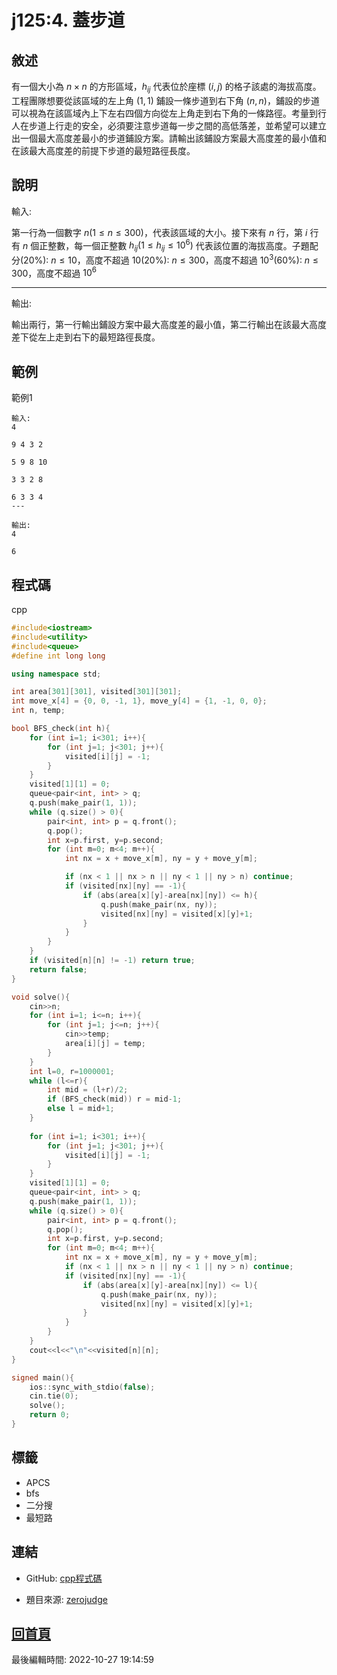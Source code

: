 # j125:4. 蓋步道

## 敘述

有一個大小為 $n \times n$ 的方形區域，$h_{ij}$ 代表位於座標 $(i, j)$ 的格子該處的海拔高度。工程團隊想要從該區域的左上角 $(1, 1)$ 鋪設一條步道到右下角 $(n, n)$，鋪設的步道可以視為在該區域內上下左右四個方向從左上角走到右下角的一條路徑。考量到行人在步道上行走的安全，必須要注意步道每一步之間的高低落差，並希望可以建立出一個最大高度差最小的步道鋪設方案。請輸出該鋪設方案最大高度差的最小值和在該最大高度差的前提下步道的最短路徑長度。 


## 說明

輸入:

第一行為一個數字 $n (1 \le n \le 300)$，代表該區域的大小。接下來有 $n$ 行，第 $i$ 行有 $n$ 個正整數，每一個正整數 $h_{ij} (1 \le h_{ij} \le 10^6)$ 代表該位置的海拔高度。子題配分(20%): $n \le 10$，高度不超過 $10$(20%): $n \le 300$，高度不超過 $10^3$(60%): $n \le 300$，高度不超過 $10^6$

---

輸出:

輸出兩行，第一行輸出鋪設方案中最大高度差的最小值，第二行輸出在該最大高度差下從左上走到右下的最短路徑長度。

## 範例
範例1

```
輸入:
4
9 4 3 2 
5 9 8 10 
3 3 2 8 
6 3 3 4
---

輸出:
4
6
```

## 程式碼
cpp

```cpp
#include<iostream>
#include<utility>
#include<queue>
#define int long long

using namespace std;

int area[301][301], visited[301][301];
int move_x[4] = {0, 0, -1, 1}, move_y[4] = {1, -1, 0, 0};
int n, temp;

bool BFS_check(int h){
    for (int i=1; i<301; i++){
        for (int j=1; j<301; j++){
            visited[i][j] = -1;
        }
    }
    visited[1][1] = 0;
    queue<pair<int, int> > q;
    q.push(make_pair(1, 1));
    while (q.size() > 0){
        pair<int, int> p = q.front();
        q.pop();
        int x=p.first, y=p.second;
        for (int m=0; m<4; m++){    
            int nx = x + move_x[m], ny = y + move_y[m];

            if (nx < 1 || nx > n || ny < 1 || ny > n) continue;
            if (visited[nx][ny] == -1){
                if (abs(area[x][y]-area[nx][ny]) <= h){
                    q.push(make_pair(nx, ny));
                    visited[nx][ny] = visited[x][y]+1;
                }
            }
        }
    }
    if (visited[n][n] != -1) return true;
    return false;
}

void solve(){
    cin>>n;
    for (int i=1; i<=n; i++){
        for (int j=1; j<=n; j++){
            cin>>temp;
            area[i][j] = temp;
        }
    }
    int l=0, r=1000001;
    while (l<=r){
        int mid = (l+r)/2;
        if (BFS_check(mid)) r = mid-1;
        else l = mid+1;
    }
    
    for (int i=1; i<301; i++){
        for (int j=1; j<301; j++){
            visited[i][j] = -1;
        }
    }
    visited[1][1] = 0;
    queue<pair<int, int> > q;
    q.push(make_pair(1, 1));
    while (q.size() > 0){
        pair<int, int> p = q.front();
        q.pop();
        int x=p.first, y=p.second;
        for (int m=0; m<4; m++){    
            int nx = x + move_x[m], ny = y + move_y[m];
            if (nx < 1 || nx > n || ny < 1 || ny > n) continue;
            if (visited[nx][ny] == -1){
                if (abs(area[x][y]-area[nx][ny]) <= l){
                    q.push(make_pair(nx, ny));
                    visited[nx][ny] = visited[x][y]+1;
                }
            }
        }
    }
    cout<<l<<"\n"<<visited[n][n];
}

signed main(){
    ios::sync_with_stdio(false);
	cin.tie(0);
    solve();
    return 0;
}

```

## 標籤
- APCS
- bfs
- 二分搜
- 最短路


## 連結
- GitHub: [cpp程式碼](https://github.com/henryleecode23/solve_record/blob/main/zerojudge/j125/main.cpp)


- 題目來源: [zerojudge](https://zerojudge.tw/ShowProblem?problemid=j125)

## [回首頁](https://henryleecode23.github.io/solve_record/)


最後編輯時間: 2022-10-27 19:14:59